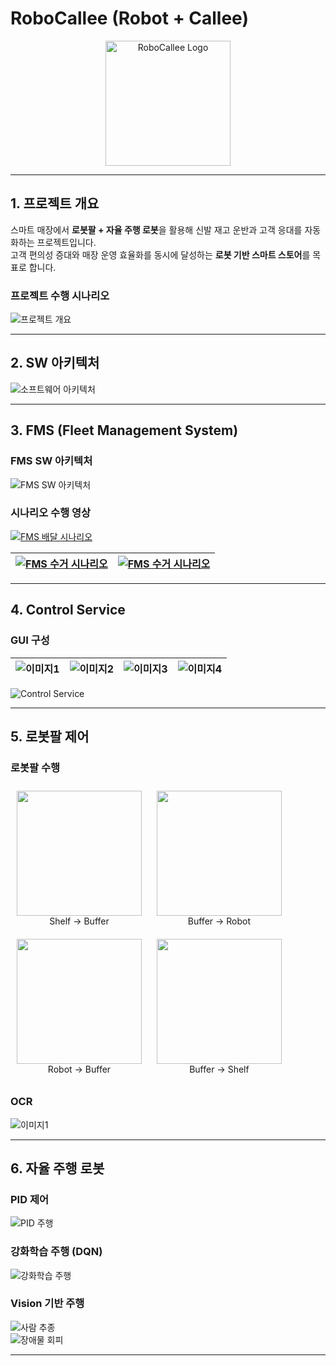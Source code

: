 # RoboCallee (Robot + Callee)

<p align="center">
  <img src="./docs/images/slide_1_img_4.png" alt="RoboCallee Logo" width="200"/>
</p>

---

## 1. 프로젝트 개요

스마트 매장에서 **로봇팔 + 자율 주행 로봇**을 활용해 신발 재고 운반과 고객 응대를 자동화하는 프로젝트입니다.  
고객 편의성 증대와 매장 운영 효율화를 동시에 달성하는 **로봇 기반 스마트 스토어**를 목표로 합니다.

### 프로젝트 수행 시나리오
![프로젝트 개요](./docs/images/slide_9_img_1.png)

---

## 2. SW 아키텍처

![소프트웨어 아키텍처](./docs/images/slide_71_img_7.png)

---

## 3. FMS (Fleet Management System)
### FMS SW 아키텍처

![FMS SW 아키텍처](./docs/images/slide_14_img_0.png)

### 시나리오 수행 영상
[![FMS 배달 시나리오](./docs/images/fms_delivery.gif)](https://youtu.be/GBW1qsYFHe4)

| [![FMS 수거 시나리오](./docs/images/fms_delivery.gif)](https://www.youtube.com/watch?v=zXWMFyJrSFo) |[![FMS 수거 시나리오](./docs/images/fms_delivery.gif)](https://www.youtube.com/watch?v=zXWMFyJrSFo) |
|---------------------------------------------|---------------------------------------------|

---

## 4. Control Service

### GUI 구성
| ![이미지1](./docs/images/slide_17_img_0.png) | ![이미지2](./docs/images/slide_17_img_1.png) | ![이미지3](./docs/images/slide_17_img_2.png) | ![이미지4](./docs/images/slide_17_img_3.png) |
|---------------------------------------------|---------------------------------------------|---------------------------------------------|---------------------------------------------|

![Control Service](./docs/images/control_service.gif)

---

## 5. 로봇팔 제어

### 로봇팔 수행

<p align="center">
  <figure style="display:inline-block; margin:10px;">
    <img src="./docs/images/slide_23_img_1.gif" width="200"/>
    <figcaption align="center">Shelf → Buffer</figcaption>
  </figure>
  <figure style="display:inline-block; margin:10px;">
    <img src="./docs/images/slide_24_img_0.gif" width="200"/>
    <figcaption align="center">Buffer → Robot</figcaption>
  </figure>
  <figure style="display:inline-block; margin:10px;">
    <img src="./docs/images/slide_25_img_0.gif" width="200"/>
    <figcaption align="center">Robot → Buffer</figcaption>
  </figure>
  <figure style="display:inline-block; margin:10px;">
    <img src="./docs/images/slide_26_img_1.gif" width="200"/>
    <figcaption align="center">Buffer → Shelf</figcaption>
  </figure>
</p>

### OCR
![이미지1](./docs/images/slide_27_img_17.gif)
 
---

## 6. 자율 주행 로봇
### PID 제어
![PID 주행](./docs/images/mobile_pid.gif)

### 강화학습 주행 (DQN)
![강화학습 주행](./docs/images/mobile_dqn.gif)

### Vision 기반 주행
![사람 추종](./docs/images/follow_mode.gif)  
![장애물 회피](./docs/images/obstacle_avoidance.gif)

---
